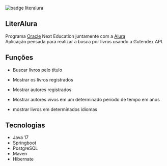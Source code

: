 ![badge literalura](https://github.com/nevidev/one-literalura-java/assets/113704077/25bd6047-6866-4626-aaed-7fa1901ad2cb)

## LiterAlura
Programa [Oracle](https://www.oracle.com/br/) Next Education juntamente com a [Alura](https://www.alura.com.br)
<br>Aplicação pensada para realizar a busca por livros usando a Gutendex API

## Funções
- Buscar livros pelo título

- Mostrar os livros registrados
- Mostrar autores registrados
- Mostrar autores vivos em um determinado período de tempo em anos
- mostrar livros em determinados idiomas

## Tecnologias
- Java 17
- Springboot
- PostgreSQL
- Maven
- Hibernate
